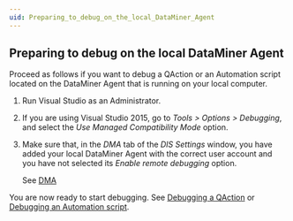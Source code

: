 ```yaml
---
uid: Preparing_to_debug_on_the_local_DataMiner_Agent
---
```


## Preparing to debug on the local DataMiner Agent

Proceed as follows if you want to debug a QAction or an Automation script located on the DataMiner Agent that is running on your local computer.

1. Run Visual Studio as an Administrator.

2. If you are using Visual Studio 2015, go to *Tools \> Options \> Debugging*, and select the *Use Managed Compatibility Mode* option.

3. Make sure that, in the *DMA* tab of the *DIS Settings* window, you have added your local DataMiner Agent with the correct user account and you have not selected its *Enable remote debugging* option.

    See [DMA](DIS_settings.md#dma)

You are now ready to start debugging. See [Debugging a QAction](Debugging_a_QAction.md) or [Debugging an Automation script](Debugging_an_Automation_script.md).
